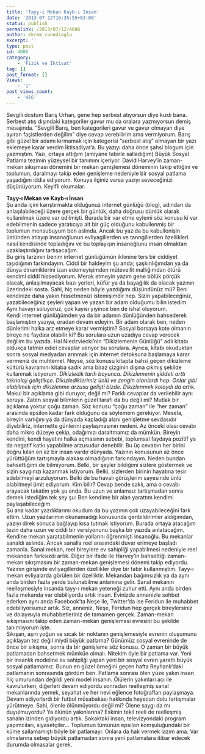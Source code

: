```yaml
---
title: 'Tayy-ı Mekan Kayb-ı İnsan'
date: '2013-07-12T16:35:55+03:00'
status: publish
permalink: /2013/07/12/4086
author: ekrem_cunedioglu
excerpt: ''
type: post
id: 4086
category:
    - 'Fizik ve İktisat'
tag: []
post_format: []
Views:
    - '1'
post_views_count:
    - '416'
---
```

Sevgili dostum Barış Urhan, gene hep serbest atıyorsun diye kızdı bana. Serbest atış dışındaki kategoriler gavur mu da oralara yazmıyorsun demiş mesajında. “Sevgili Barış, ben kategorileri gavur ve gavur olmayan diye ayıran faşistlerden değilim” diye cevap verebilirim ama vermiyorum. Barış gibi güzel bir adamı kırmamak için kategorisi “serbest atış” olmayan bir yazı eklemeye karar verdim İktisadiyat’a. Bu yazıyı daha önce şahsi blogum için yazmıştım. Yazı, ortaya attığım (amiyane tabirle salladığım) Büyük Sosyal Patlama tezimin yüzeysel bir tanımını içeriyor. David Harvey’in zaman-mekan sıkışması dönemini bir mekan genişlemesi döneminin takip ettiğini ve toplumun, daralmayı takip eden genişleme nedeniyle bir sosyal patlama yaşadığını iddia ediyorum. Konuya ilginiz varsa yazıyı seveceğinizi düşünüyorum. Keyifli okumalar.  
  
**Tayy-ı Mekan ve Kayb-ı İnsan**  
Şu anda içini karıştırmakta olduğunuz internet günlüğü (blog), adından da anlaşılabileceği üzere gerçek bir günlük, daha doğrusu dünlük olarak kullanılmak üzere var edilmişti. Burada bir var etme eylemi söz konusu ki var edebilmenin sadece yaratıcıya ait bir güç olduğunu kabullenmiş bir toplumun mensubuyum ben aslında. Ancak bu yazıda bu kabullenişin üstünden atlayıp insanoğlunun evliyagillerden ve tanrıgillerden özellikleri nasıl kendisinde topladığını ve bu toplayışın insanoğlunu insan olmaktan uzaklaştırdığını tartışacağım.  
Bu giriş tarzının benim internet günlüğümün iklimine ters bir ciddiyet taşıdığının farkındayım. Ciddi bir haldeyim şu anda; şaşkınlığımdan ya da dünya dinamiklerini izan edemeyişimden mütevellit mallığımdan ötürü kendimi ciddi hissediyorum. Merak etmeyin yazım gene bölük pörçük olacak, anlaşılmayacak bazı yerleri, küfür ya da bayağılık da olacak yazının üzerindeki sosta. Sahi, hiç neden böyle yazdığımı düşündünüz mü? Beni kendinize daha yakın hissetmenizi istemişimdir hep. Sizin yapabileceğiniz, yazabileceğiniz şeyleri yapan ve yazan bir adam olduğumu bilin istedim. Aynı havayı soluyoruz, çok kayısı yiyince ben de ishal oluyorum.  
Kendi internet günlüğümden ya da bir adamın dünlüğünden bahsederek başlamıştım yazıya, oradan devam edeyim. Bir adam olarak ben, neden dünlerimi halka arz etmeye karar vermiştim? Sosyal borsaya kote olmanın bireye ne faydası olabilir ki? Bu sorulara uzun uzadıya cevap verecek değilim bu yazıda. Hal Niedzviecki’nin “Dikizlemenin Günlüğü” adlı kitabı oldukça tatmin edici cevaplar veriyor bu sorulara. Ayrıca, kitabı okuduktan sonra sosyal medyadan arınmak için internet detoksuna başlamaya karar vermeniz de muhtemel. Neyse, söz konusu kitapta bahsi geçen dikizleme kültürü kavramını kitaba sadık ama biraz çizginin dışına çıkmış şekilde kullanmak istiyorum. *Dikizledik tarih boyunca. Dikizlemenin şiddeti arttı teknoloji geliştikçe. Dikizlediklerimiz ünlü ve zengin olanlardı hep. Onlar gibi olabilmek için dikizlenme arzusu gelişti bizde. Dikizlenmek kolaydı da artık.* Makul bir açıklama gibi duruyor, değil mi? Farklı cevaplar da verilebilir aynı soruya. Zaten sosyal bilimlerin güzel tarafı da bu değil mi? Mutlak bir açıklama yoktur çoğu zaman. Söz konusu “çoğu zaman” ile “her zaman” arasında epsilon kadar fark olduğunu da söylemem gerekiyor. Mesela, bireyin varlığını ya da dünyada kapladığı alanı genişletme sevdasıdır diyebiliriz, internette günlerini paylaşmasının nedeni. Az önceki olası cevabı daha mikro düzeye çekip, odağımızı daraltmamız da mümkün. Bireyin kendini, kendi hayatını halka açmasının sebebi, toplumsal faydaya pozitif ya da negatif katkı yapabilme arzusudur denebilir. Bu üç cevabın her birini doğru kılan en az bir insan vardır dünyada. Yazının konusunun az önce yürüttüğüm tartışmayla alakası olmadığının farkındayım. Neden bundan bahsettiğimi de bilmiyorum. Belki, bir şeyler bildiğimi sizlere göstermek ve sizin saygınızı kazanmak istiyorum. Belki, sizlerden birinin hayatına tesir edebilmeyi arzuluyorum. Belki de bu havalı görüşlerim sayesinde ünlü olabilmeyi ümit ediyorum. Kim bilir? Cevap bende saklı, ama o cevabı arayacak takatim yok şu anda. Bu uzun ve anlamsız tartışmadan sonra demek istediğim tek şey şu: Ben kendime bir alan yarattım kendimi paylaşabileceğim.  
Şu ana kadar yazdıklarımı okudum da bu yazının çok uzayabileceğini fark ettim. Uzun yazılarımın okunamadığı konusunda geribildirimler aldığımdan, yazıyı direk sonuca bağlayıp kısa tutmak istiyorum. Burada ortaya atacağım tezin daha uzun ve ciddi bir versiyonunu başka bir yazıda anlatacağım.  
Kendine mekan yaratabilmenin yollarını öğrenmişti insanoğlu. Bu mekanlar sanaldı aslında. Ancak sanalla reel arasındaki duvar erimeye başladı zamanla. Sanal mekan, reel bireylere ev sahipliği yapabilmesi nedeniyle reel mekandan farksızdı artık. Diğer bir ifade ile Harvey’in bahsettiği zaman-mekan sıkışmasını bir zaman-mekan genişlemesi dönemi takip ediyordu. Yazının girişinde evliyagillerden özellikler diye bir tabir kullanmıştım. Tayy-ı mekan evliyalarda görülen bir özelliktir. Mekandan bağımsızlık ya da aynı anda birden fazla yerde bulunabilme anlamına gelir. Sanal mekanın reelleşmesiyle insanda tayy-ı mekan yeteneği zuhur etti. Aynı anda birden fazla mekanda var olabiliyordu artık insan. Evinizde annenizle sohbet ederken aynı anda Facebook’ta Neşe ile, Twitter’da ise Feridun ile muhabbet edebiliyorsunuz artık. Siz, anneniz, Neşe, Feridun hep gerçek bireylersiniz ve dolayısıyla muhabbetleriniz de tamamen gerçek. Zaman-mekan sıkışmasını takip eden zaman-mekan genişlemesi evresini bu şekilde tanımlıyorum işte.  
Sıkışan, aşırı yoğun ve sıcak bir noktanın genişlemesiyle evrenin oluşumunu açıklayan tez değil miydi büyük patlama? Günümüz sosyal evreninde de önce bir sıkışma, sonra da bir genişleme söz konusu. O zaman bir büyük patlamadan bahsetmek mümkün olmalı. Nitekim öyle bir patlama var. Yeni bir insanlık modeline ev sahipliği yapan yeni bir sosyal evren yarattı büyük sosyal patlamamız. Bunun en güzel örneğini geçen hafta Reyhanlı’daki patlamanın sonrasında gördüm ben. Patlama sonrası ölen yüze yakın insan hiç umurundan değildi yeni model insanın. Ölülerin yakınları acı ile kavrulurken, diğerleri devam ediyordu sonradan reelleşmiş sanal mekanlarında yemek, seyahat ve her nevi eğlence fotoğrafları paylaşmaya. Devam ediyorlardı bir futbol müsabakası hakkında heyecan dolu tartışmalar yürütmeye. Sahi, ölenle ölünmüyordu değil mi? Ölene saygı da mı duyulmuyordu? Ya ölünün yakınlarına? Eskinin tekil reeli de reelleşmiş sanalın izinden gidiyordu artık. Sokaktaki insan, televizyondaki program yapımcıları, siyasetçiler… Toplumun tümünün epsilon komşuluğundaki bir küme sallamamıştı böyle bir patlamayı. Onlara da hak vermek lazım ama. Var olmalarına sebep büyük patlamadan sonra yeni patlamalara itibar edecek durumda olmasalar gerek.
